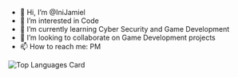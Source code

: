 - 👋 Hi, I’m @IniJamiel
- 👀 I’m interested in Code
- 🌱 I’m currently learning Cyber Security and Game Development
- 💞️ I’m looking to collaborate on Game Development projects
- 📫 How to reach me: PM

<!---
IniJamiel/IniJamiel is a ✨ special ✨ repository because its `README.md` (this file) appears on your GitHub profile.
You can click the Preview link to take a look at your changes.
--->
![Top Languages Card](https://github-readme-stats.vercel.app/api/top-langs/?username=IniJamiel&hide=html)

